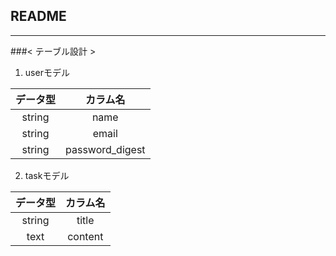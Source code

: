 ## README
---
###< テーブル設計 >
1. userモデル

| データ型 | カラム名
|:---:|:---:|
|string |name |
|string |email |
|string |password_digest |
2. taskモデル
   
|データ型|カラム名|
|:---:|:---:|
|string|title|
|text|content|




<!-- - label
```
```

- between
```
``` -->
